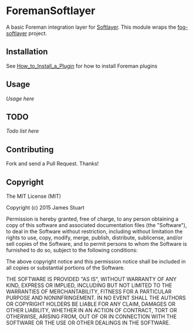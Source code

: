 # ForemanSoftlayer

A basic Foreman integration layer for [Softlayer](https://softlayer.com).  This module wraps the [fog-softlayer](https://github.com/fog/fog-softlayer) project.  

## Installation

See [How_to_Install_a_Plugin](http://projects.theforeman.org/projects/foreman/wiki/How_to_Install_a_Plugin)
for how to install Foreman plugins

## Usage

*Usage here*

## TODO

*Todo list here*

## Contributing

Fork and send a Pull Request. Thanks!

## Copyright

The MIT License (MIT)

Copyright (c) 2015 James Stuart

Permission is hereby granted, free of charge, to any person obtaining a copy
of this software and associated documentation files (the "Software"), to deal
in the Software without restriction, including without limitation the rights
to use, copy, modify, merge, publish, distribute, sublicense, and/or sell
copies of the Software, and to permit persons to whom the Software is
furnished to do so, subject to the following conditions:

The above copyright notice and this permission notice shall be included in all
copies or substantial portions of the Software.

THE SOFTWARE IS PROVIDED "AS IS", WITHOUT WARRANTY OF ANY KIND, EXPRESS OR
IMPLIED, INCLUDING BUT NOT LIMITED TO THE WARRANTIES OF MERCHANTABILITY,
FITNESS FOR A PARTICULAR PURPOSE AND NONINFRINGEMENT. IN NO EVENT SHALL THE
AUTHORS OR COPYRIGHT HOLDERS BE LIABLE FOR ANY CLAIM, DAMAGES OR OTHER
LIABILITY, WHETHER IN AN ACTION OF CONTRACT, TORT OR OTHERWISE, ARISING FROM,
OUT OF OR IN CONNECTION WITH THE SOFTWARE OR THE USE OR OTHER DEALINGS IN THE
SOFTWARE.

